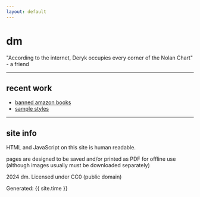 ```yaml
---
layout: default
---
```


# dm

"According to the internet, Deryk occupies every corner of the Nolan Chart" - a friend

---

## recent work

- [banned amazon books](/dd/ab)
- [sample styles](/dd/sample)

---

## site info

HTML and JavaScript on this site is human readable.

pages are designed to be saved and/or printed as PDF for offline use (although images usually must be downloaded separately)

2024 dm. Licensed under CC0 (public domain)

<p>Generated: {{ site.time }}</p>
